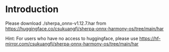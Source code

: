 # Introduction

Please download ./sherpa_onnx-v1.12.7.har
from <https://huggingface.co/csukuangfj/sherpa-onnx-harmony-os/tree/main/har>

Hint: For users who have no access to huggingface, please use
<https://hf-mirror.com/csukuangfj/sherpa-onnx-harmony-os/tree/main/har>
